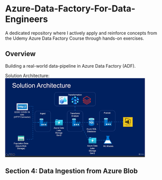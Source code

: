 # Azure-Data-Factory-For-Data-Engineers
A dedicated repository where I actively apply and reinforce concepts from the Udemy Azure Data Factory Course through hands-on exercises. 

## Overview
Building a real-world data-pipeline in Azure Data Factory (ADF).

Solution Architecture:
![alt text](images/image.png)

## Section 4: Data Ingestion from Azure Blob
